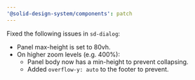 ```yaml
---
'@solid-design-system/components': patch
---
```


Fixed the following issues in `sd-dialog`:

- Panel max-height is set to 80vh.
- On higher zoom levels (e.g. 400%):
  - Panel body now has a min-height to prevent collapsing.
  - Added `overflow-y: auto` to the footer to prevent.
